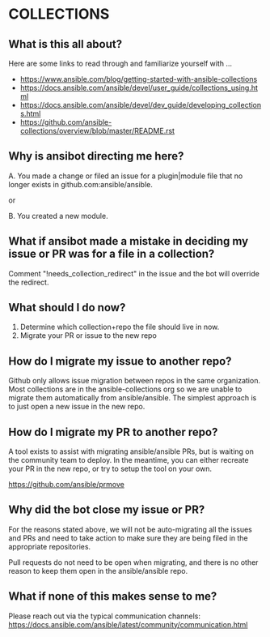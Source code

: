 # COLLECTIONS

## What is this all about?

Here are some links to read through and familiarize yourself with ...

* https://www.ansible.com/blog/getting-started-with-ansible-collections
* https://docs.ansible.com/ansible/devel/user_guide/collections_using.html
* https://docs.ansible.com/ansible/devel/dev_guide/developing_collections.html
* https://github.com/ansible-collections/overview/blob/master/README.rst

## Why is ansibot directing me here?

A. You made a change or filed an issue for a plugin|module file that no longer exists in github.com:ansible/ansible.

or

B. You created a new module.

## What if ansibot made a mistake in deciding my issue or PR was for a file in a collection?

Comment "!needs_collection_redirect" in the issue and the bot will override the redirect.

## What should I do now?

1. Determine which collection+repo the file should live in now.
2. Migrate your PR or issue to the new repo

## How do I migrate my issue to another repo?

Github only allows issue migration between repos in the same organization. Most collections are in the ansible-collections org so we are unable
to migrate them automatically from ansible/ansible. The simplest approach is to just open a new issue in the new repo.

## How do I migrate my PR to another repo?

A tool exists to assist with migrating ansible/ansible PRs, but is waiting on the community team to deploy. In the meantime, you
can either recreate your PR in the new repo, or try to setup the tool on your own.

https://github.com/ansible/prmove

## Why did the bot close my issue or PR?

For the reasons stated above, we will not be auto-migrating all the issues and PRs and need to take action to make sure they are being
filed in the appropriate repositories.

Pull requests do not need to be open when migrating, and there is no other reason to keep them open in the ansible/ansible repo.

## What if none of this makes sense to me?

Please reach out via the typical communication channels: https://docs.ansible.com/ansible/latest/community/communication.html
